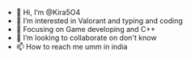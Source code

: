 - 👋 Hi, I’m @Kira5O4
- 👀 I’m interested in Valorant and typing and coding
- 🌱 Focusing on Game developing and C++
- 💞️ I’m looking to collaborate on don't know
- 📫 How to reach me umm in india

<!---
Kira5O4/Kira5O4 is a ✨ special ✨ repository because its `README.md` (this file) appears on your GitHub profile.
You can click the Preview link to take a look at your changes.
--->
